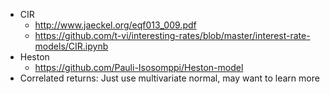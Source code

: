 * CIR
    * http://www.jaeckel.org/eqf013_009.pdf
    * https://github.com/t-vi/interesting-rates/blob/master/interest-rate-models/CIR.ipynb
* Heston
    * https://github.com/Pauli-Isosomppi/Heston-model
* Correlated returns: Just use multivariate normal, may want to learn more